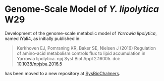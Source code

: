 # Genome-Scale Model of _Y. lipolytica_ W29

Development of the genome-scale metabolic model of _Yarrowia lipolytica_, named iYali4, as initially published in:
>Kerkhoven EJ, Pomraning KR, Baker SE, Nielsen J (2016) Regulation of amino-acid metabolism controls flux to lipid accumulation in Yarrowia lipolytica. npj Syst Biol Appl 2:16005. doi: [10.1038/npjsba.2016.5](http://www.nature.com/articles/npjsba20165)


has been moved to a new repository at [SysBioChalmers](https://github.com/SysBioChalmers/Yarrowia_lipolytica_W29-GEM).